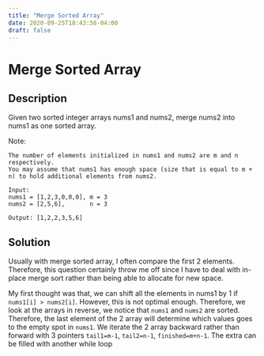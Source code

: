 ```yaml
---
title: "Merge Sorted Array"
date: 2020-09-25T18:43:58-04:00
draft: false
---
```


# Merge Sorted Array

## Description
Given two sorted integer arrays nums1 and nums2, merge nums2 into nums1 as one sorted array.

Note:

    The number of elements initialized in nums1 and nums2 are m and n respectively.
    You may assume that nums1 has enough space (size that is equal to m + n) to hold additional elements from nums2.

```
Input:
nums1 = [1,2,3,0,0,0], m = 3
nums2 = [2,5,6],       n = 3

Output: [1,2,2,3,5,6]
```

## Solution
Usually with merge sorted array, I often compare the first 2 elements. Therefore, this question
certainly throw me off since I have to deal with in-place merge sort rather than being able to
allocate for new space.

My first thought was that, we can shift all the elements in nums1 by 1 if `nums1[i] > nums2[i]`.
However, this is not optimal enough. Therefore, we look at the arrays in reverse, we notice
that `nums1` and `nums2` are sorted. Therefore, the last element of the 2 array will determine
which values goes to the empty spot in `nums1`. We iterate the 2 array backward rather than forward
with 3 pointers `tail1=m-1`, `tail2=n-1`, `finished=m+n-1`. The extra can be filled with another
while loop

